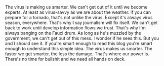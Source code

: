The virus is making us smarter. We can't get out of it until we become experts. At least as virus-savvy as we are about the weather. If you can prepare for a tornado, that's not unlike the virus. Except it's always virus season, everywhere. That's why I say journalism will fix itself. We can't get back to work until develop information flows we trust. That's why I'm always banging on the Fauci drum. As long as he's muzzled by the government, we can't get out of this mess. I wonder if he sees this. But you and I should see it. If you're smart enough to read this blog you're smart enough to understand this simple idea. The virus makes us smarter. The faster we get smarter, the less the damage. That's where our power is. There's no time for bullshit and we need all hands on deck.
